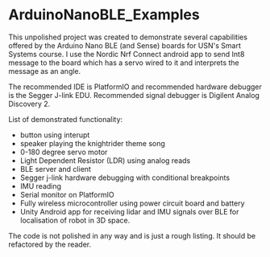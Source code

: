 # ArduinoNanoBLE_Examples

This unpolished project was created to demonstrate several capabilities offered by the Arduino Nano BLE (and Sense) boards for USN's Smart Systems course. I use the Nordic Nrf Connect android app to send Int8 message to the board which has a servo wired to it and interprets the message as an angle.

The recommended IDE is PlatformIO and recommended hardware debugger is the Segger J-link EDU. Recommended signal debugger is Digilent Analog Discovery 2.

List of demonstrated functionality:

- button using interupt
- speaker playing the knightrider theme song
- 0-180 degree servo motor
- Light Dependent Resistor (LDR) using analog reads
- BLE server and client
- Segger j-link hardware debugging with conditional breakpoints
- IMU reading 
- Serial monitor on PlatformIO
- Fully wireless microcontroller using power circuit board and battery
- Unity Android app for receiving lidar and IMU signals over BLE for localisation of robot in 3D space.

The code is not polished in any way and is just a rough listing. It should be refactored by the reader.

